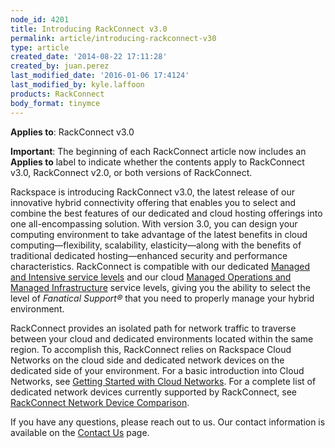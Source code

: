 ```yaml
---
node_id: 4201
title: Introducing RackConnect v3.0
permalink: article/introducing-rackconnect-v30
type: article
created_date: '2014-08-22 17:11:28'
created_by: juan.perez
last_modified_date: '2016-01-06 17:4124'
last_modified_by: kyle.laffoon
products: RackConnect
body_format: tinymce
---
```


**Applies to**: RackConnect v3.0

**Important**: The beginning of each RackConnect article now includes an
**Applies to** label to indicate whether the contents apply to
RackConnect v3.0, RackConnect v2.0, or both versions of RackConnect.

Rackspace is introducing RackConnect v3.0, the latest release of our
innovative hybrid connectivity offering that enables you to select and
combine the best features of our dedicated and cloud hosting offerings
into one all-encompassing solution. With version 3.0, you can design
your computing environment to take advantage of the latest benefits in
cloud computing&mdash;flexibility, scalability, elasticity&mdash;along with the
benefits of traditional dedicated hosting&mdash;enhanced security and
performance characteristics. RackConnect is compatible with our
dedicated [Managed and Intensive service
levels](http://www.rackspace.com/managed-hosting/service-levels/) and
our cloud [Managed Operations and Managed
Infrastructure](http://www.rackspace.com/managed-cloud/) service levels,
giving you the ability to select the level of *Fanatical Support&reg;* that
you need to properly manage your hybrid environment.

RackConnect provides an isolated path for network traffic to traverse
between your cloud and dedicated environments located within the same
region. To accomplish this, RackConnect relies on Rackspace Cloud
Networks on the cloud side and dedicated network devices on the
dedicated side of your environment. For a basic introduction into Cloud
Networks, see [Getting Started with Cloud
Networks](http://www.rackspace.com/knowledge_center/article/getting-started-with-cloud-networks).
For a complete list of dedicated network devices currently supported by
RackConnect, see [RackConnect Network Device
Comparison](http://www.rackspace.com/knowledge_center/article/rackconnect-network-device-comparison).

If you have any questions, please reach out to us. Our contact
information is available on the [Contact
Us](http://www.rackspace.com/knowledge_center/support) page.

